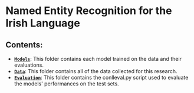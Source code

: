 # Named Entity Recognition for the Irish Language

## Contents:
- [**`Models`**](./Models): This folder contains each model trained on the data and their evaluations.
- [**`Data`**](./Data): This folder contains all of the data collected for this research.
- [**`Evaluation`**](./Evaluation): This folder contains the conlleval.py script used to evaluate the models' performances on the test sets.
